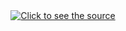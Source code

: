<div align="center">
	<a class="link" href="https://github.com/codeflowjs/codeflowjs/blame/main/header.svg">
		<img class="image" src="header.svg" alt="Click to see the source">
	</a>
</div>
